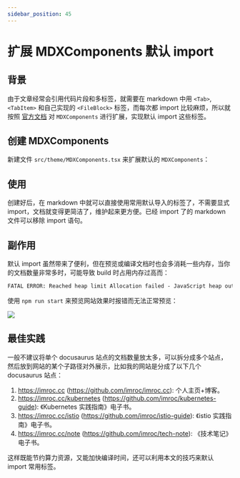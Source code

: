 ```yaml
---
sidebar_position: 45
---
```


# 扩展 MDXComponents 默认 import

## 背景

由于文章经常会引用代码片段和多标签，就需要在 markdown 中用 `<Tab>`, `<TabItem>` 和自己实现的 `<FileBlock>` 标签，而每次都 import 比较麻烦，所以就按照 [官方文档](https://docusaurus.io/docs/markdown-features/react#mdx-component-scope) 对 `MDXComponents` 进行扩展，实现默认 import 这些标签。

## 创建 MDXComponents

新建文件 `src/theme/MDXComponents.tsx` 来扩展默认的 `MDXComponents`：

<FileBlock showLineNumbers file="MDXComponents.tsx" title="src/theme/MDXComponents.tsx" />

## 使用

创建好后，在 markdown 中就可以直接使用常用默认导入的标签了，不需要显式 import，文档就变得更简洁了，维护起来更方便。已经 import 了的 markdown 文件可以移除 import 语句。

## 副作用

默认 import 虽然带来了便利，但在预览或编译文档时也会多消耗一些内存，当你的文档数量非常多时，可能导致 build 时占用内存过高而：

```txt
FATAL ERROR: Reached heap limit Allocation failed - JavaScript heap out of memory
```

使用 `npm run start` 来预览网站效果时报错而无法正常预览：

![](https://image-host-1251893006.cos.ap-chengdu.myqcloud.com/2023%2F10%2F10%2F20231010143950.png)

## 最佳实践

一般不建议将单个 docusaurus 站点的文档数量放太多，可以拆分成多个站点，然后放到网站的某个子路径对外展示，比如我的网站是分成了以下几个 docusaurus 站点：
1. https://imroc.cc (https://github.com/imroc/imroc.cc): 个人主页+博客。
2. https://imroc.cc/kubernetes (https://github.com/imroc/kubernetes-guide): 《Kubernetes 实践指南》电子书。
3. https://imroc.cc/istio (https://github.com/imroc/istio-guide): 《istio 实践指南》电子书。
4. https://imroc.cc/note (https://github.com/imroc/tech-note): 《技术笔记》电子书。

这样既能节约算力资源，又能加快编译时间，还可以利用本文的技巧来默认 import 常用标签。
